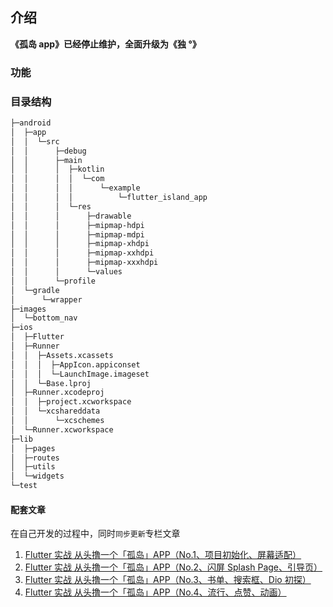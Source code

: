 ## 介绍

**《孤岛 app》已经停止维护，全面升级为《独 °》**

### 功能

### 目录结构

```sh
├─android
│  ├─app
│  │  └─src
│  │      ├─debug
│  │      ├─main
│  │      │  ├─kotlin
│  │      │  │  └─com
│  │      │  │      └─example
│  │      │  │          └─flutter_island_app
│  │      │  └─res
│  │      │      ├─drawable
│  │      │      ├─mipmap-hdpi
│  │      │      ├─mipmap-mdpi
│  │      │      ├─mipmap-xhdpi
│  │      │      ├─mipmap-xxhdpi
│  │      │      ├─mipmap-xxxhdpi
│  │      │      └─values
│  │      └─profile
│  └─gradle
│      └─wrapper
├─images
│  └─bottom_nav
├─ios
│  ├─Flutter
│  ├─Runner
│  │  ├─Assets.xcassets
│  │  │  ├─AppIcon.appiconset
│  │  │  └─LaunchImage.imageset
│  │  └─Base.lproj
│  ├─Runner.xcodeproj
│  │  ├─project.xcworkspace
│  │  └─xcshareddata
│  │      └─xcschemes
│  └─Runner.xcworkspace
├─lib
│  ├─pages
│  ├─routes
│  ├─utils
│  └─widgets
└─test
```

#### 配套文章

在自己开发的过程中，同时`同步更新`专栏文章

1. [Flutter 实战 从头撸一个「孤岛」APP（No.1、项目初始化、屏幕适配）](https://juejin.im/post/5dd0142be51d453fc01e8a25)
2. [Flutter 实战 从头撸一个「孤岛」APP（No.2、闪屏 Splash Page、引导页）](https://juejin.im/post/5dd97d3fe51d45234f582cbe)
3. [Flutter 实战 从头撸一个「孤岛」APP（No.3、书单、搜索框、Dio 初探）](https://juejin.im/post/5de2b7aa5188256e913c991d)
4. [Flutter 实战 从头撸一个「孤岛」APP（No.4、流行、点赞、动画）](https://juejin.im/post/5e12943f6fb9a0482806df9d)
